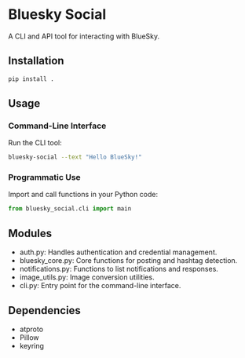 # Bluesky Social

A CLI and API tool for interacting with BlueSky.

## Installation

```bash
pip install .
```

## Usage

### Command-Line Interface

Run the CLI tool:

```bash
bluesky-social --text "Hello BlueSky!"
```

### Programmatic Use

Import and call functions in your Python code:

```python
from bluesky_social.cli import main
```

## Modules

- auth.py: Handles authentication and credential management.
- bluesky_core.py: Core functions for posting and hashtag detection.
- notifications.py: Functions to list notifications and responses.
- image_utils.py: Image conversion utilities.
- cli.py: Entry point for the command-line interface.

## Dependencies

- atproto
- Pillow
- keyring
